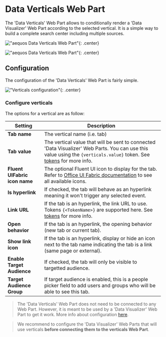 # Data Verticals Web Part

The 'Data Verticals' Web Part allows to conditionally render a 'Data Visualizer' Web Part according to the selected vertical. It is a simple way to build a complete search center including multiple sources.

!["aequos Data Verticals Web Part"](../../assets/webparts/data_verticals/data_verticals_wp_picker.png){: .center}

!["aequos Data Verticals Web Part"](../../assets/webparts/data_verticals/data_verticals_wp_default.png){: .center} 

## Configuration

The configuration of the 'Data Verticals' Web Part is fairly simple.

!["Verticals configuration"](../../assets/webparts/data_verticals/configure_verticals.png){: .center} 

### Configure verticals

The options for a vertical are as follow:

| **Setting** | **Description** |
|------------|-----------------|
| **Tab name** | The vertical name (i.e. tab) 
| **Tab value** | The vertical value that will be sent to connected 'Data Visualizer' Web Parts. You can use this value using the `{verticals.value}` token. See [tokens](../data-visualizer/tokens.md) for more info.
| **Fluent UIFabric icon name** | The optional Fluent UI icon to display for the tab. Refer to [Office UI Fabric documentation](https://developer.microsoft.com/en-us/fluentui#/styles/web/icons) to see all available icons.
| **Is hyperlink** | If checked, the tab will behave as an hyperlink meaning it won't trigger any selected event.
| **Link URL** | If the tab is an hyperlink, the link URL to use. Tokens `{<TokenName>}` are supported here. See [tokens](../data-visualizer/tokens.md) for more info.
| **Open behavior** | If the tab is an hyperlink, the opening behavior (new tab or current tab).
| **Show link icon** |  If the tab is an hyperlink, display or hide an icon next to the tab name indicating the tab is a link (same page or external).
| **Enable Target Audience** | If checked, the tab will only be visible to targetted audience.
| **Target Audience Group** | If target audience is enabled, this is a people picker field to add users and groups who will be able to see this tab.

> The 'Data Verticals' Web Part does not need to be connected to any Web Part. However, it is meant to be used by a 'Data Visualizer' Web Part to get it work. More info about configuration [here](../data-visualizer/connections/index.md).

> We recommend to configure the 'Data Visualizer' Web Parts that will use verticals **before connecting them to the verticals Web Part**.